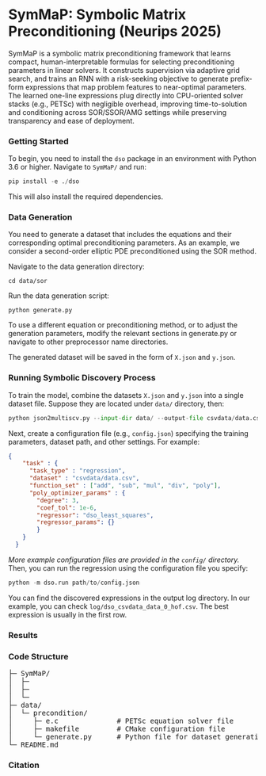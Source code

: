 # SymMaP: Symbolic Matrix Preconditioning (Neurips 2025)

SymMaP is a symbolic matrix preconditioning framework that learns compact, human-interpretable formulas for selecting preconditioning parameters in linear solvers. It constructs supervision via adaptive grid search, and trains an RNN with a risk-seeking objective to generate prefix-form expressions that map problem features to near-optimal parameters. The learned one-line expressions plug directly into CPU-oriented solver stacks (e.g., PETSc) with negligible overhead, improving time-to-solution and conditioning across SOR/SSOR/AMG settings while preserving transparency and ease of deployment.

### Getting Started

To begin, you need to install the ``dso`` package in an environment with Python 3.6 or higher. Navigate to ``SymMaP/`` and run:

```python
pip install -e ./dso
```

This will also install the required dependencies.

### Data Generation

You need to generate a dataset that includes the equations and their corresponding optimal preconditioning parameters. As an example, we consider a second-order elliptic PDE preconditioned using the SOR method.

Navigate to the data generation directory:

``cd data/sor``

Run the data generation script:

``python generate.py``

To use a different equation or preconditioning method, or to adjust the generation parameters, modify the relevant sections in generate.py or navigate to other preprocessor name directories.

The generated dataset will be saved in the form of ``X.json`` and ``y.json``.

### Running Symbolic Discovery Process

To train the model, combine the datasets ``X.json`` and ``y.json`` into a single dataset file. Suppose they are located under ``data/`` directory, then:

```python
python json2multiscv.py --input-dir data/ --output-file csvdata/data.csv
```

Next, create a configuration file (e.g., ``config.json``) specifying the training parameters, dataset path, and other settings. For example:

```json
{
    "task" : {
      "task_type" : "regression",
      "dataset" : "csvdata/data.csv",
      "function_set" : ["add", "sub", "mul", "div", "poly"],
      "poly_optimizer_params" : {
        "degree": 3,
        "coef_tol": 1e-6,
        "regressor": "dso_least_squares",
        "regressor_params": {}
        }
    }
  }
```

*More example configuration files are provided in the ``config/`` directory.* Then, you can run the regression using the configuration file you specify:

```python
python -m dso.run path/to/config.json
```

You can find the discovered expressions in the output log directory. In our example, you can check ``log/dso_csvdata_data_0_hof.csv``. The best expression is usually in the first row.




### Results



### Code Structure

<pre>
├─ SymMaP/
│  ├─ 
│  ├─ 
│  └─ 
├─ data/
│  └─ precondition/
│     ├─ e.c              # PETSc equation solver file
│     ├─ makefile         # CMake configuration file
│     └─ generate.py      # Python file for dataset generation
└─ README.md   
</pre>

### Citation
